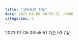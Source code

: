 ```yaml
---
title: "코딩도장 진도"
date: 2021-01-05 00:55:51 -0400
categories: C
---
```


2021-01-05 00:55:51 기준
53.7강
